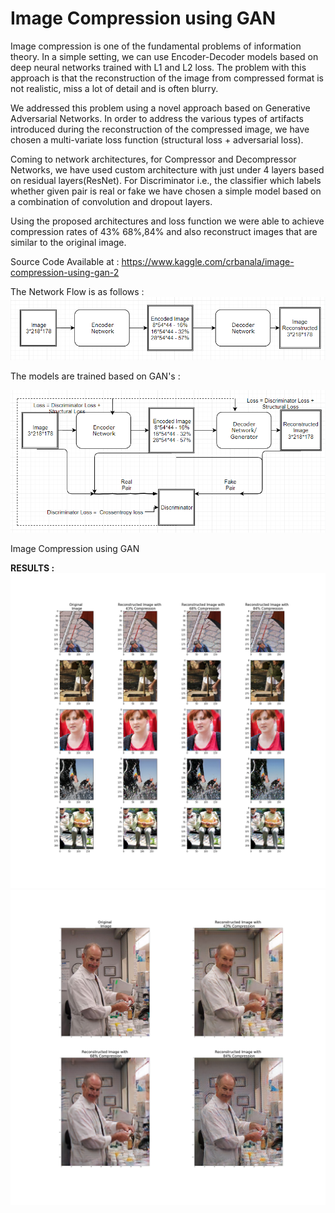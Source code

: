 # Image Compression using GAN


Image compression is one of the fundamental problems of information theory. In a simple setting, we can use Encoder-Decoder models based on deep neural networks trained with L1 and L2 loss. The problem with this approach is that the reconstruction of the image from compressed format is not realistic, miss a lot of detail and is often blurry.



We addressed this problem using a novel approach based on Generative Adversarial Networks.
In order to address the various types of artifacts introduced during the reconstruction of the compressed image, we have chosen a multi-variate loss function (structural loss + adversarial loss).



Coming to network architectures, for Compressor and Decompressor Networks, we have used custom architecture with just under 4 layers based on residual layers(ResNet). For Discriminator i.e., the classifier which labels whether given pair is real or fake we have chosen a simple model based on a combination of convolution and dropout layers.



Using the proposed architectures and loss function we were able to achieve compression rates of 43% 68%,84% and also reconstruct images that are similar to the original image.





Source Code Available at :
https://www.kaggle.com/crbanala/image-compression-using-gan-2



The Network Flow is as follows :
<img src="NetworkFlow.PNG" >


The models are trained based on GAN's :

<img src="TrainingFlow.PNG" >

Image Compression using GAN

<b> RESULTS : </b>
<img src="results.png" >
<img src="results1.png" >

